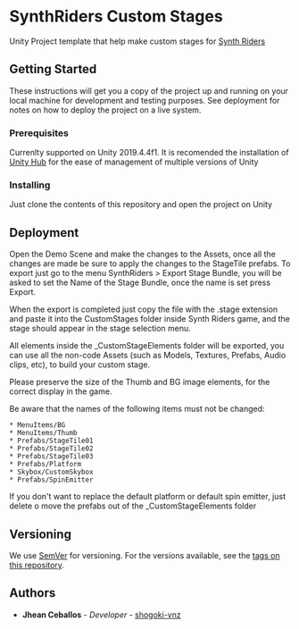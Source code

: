 # SynthRiders Custom Stages

Unity Project template that help make custom stages for [Synth Riders](https://synthridersvr.com/)

## Getting Started

These instructions will get you a copy of the project up and running on your local machine for development and testing purposes. See deployment for notes on how to deploy the project on a live system.

### Prerequisites

Currenlty supported on Unity 2019.4.4f1. It is recomended the installation of [Unity Hub](https://store.unity.com/download?ref=personal/) for the ease of management of multiple versions of Unity

### Installing

Just clone the contents of this repository and open the project on Unity

## Deployment

Open the Demo Scene and make the changes to the Assets, once all the changes are made be sure to apply the changes to the StageTile prefabs. To export just go to the menu SynthRiders > Export Stage Bundle, you will be asked to set the Name of the Stage Bundle, once the name is set press Export.

When the export is completed just copy the file with the .stage extension and paste it into the CustomStages folder inside Synth Riders game, and the stage should appear in the stage selection menu.

All elements inside the _CustomStageElements folder will be exported, you can use all the non-code Assets (such as Models, Textures, Prefabs, Audio clips, etc), to build your custom stage.

Please preserve the size of the Thumb and BG image elements, for the correct display in the game.

Be aware that the names of the following items must not be changed:

    * MenuItems/BG
    * MenuItems/Thumb
    * Prefabs/StageTile01
    * Prefabs/StageTile02
    * Prefabs/StageTile03
    * Prefabs/Platform
    * Skybox/CustomSkybox
    * Prefabs/SpinEmitter

If you don't want to replace the default platform or default spin emitter, just delete o move the prefabs out of the _CustomStageElements folder

## Versioning

We use [SemVer](http://semver.org/) for versioning. For the versions available, see the [tags on this repository](https://github.com/klugeinteractive/synth-riders-editor/tags). 

## Authors

* **Jhean Ceballos** - *Developer* - [shogoki-vnz](https://github.com/shogoki-vnz)

